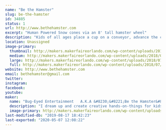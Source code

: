 ```yaml
---
name: "Be the Hamster"
slug: be-the-hamster
id: 34885
status: 1
url: http://www.bethehamster.com
excerpt: "Human Powered Snow cones via an 8' tall hamster wheel"
description: "Kids of all ages place a cup on a conveyor, advance the cup via a hand crank, sound a train horn, elevate the cup via a hand crank, add ice to the grinder, and then start running to grind up their ice to create their own snow cone. Once the cup is over filled with shaved ice, they advance their cup further down the conveyor to smash the ice it the cup via an over-sized sledge hammer, and then on to the flavor choices which are applied via shower heads. No electricity needed. Everything is achieved via their own power.  The machine was built to get kids interested in the STEM program."
location: Unassigned
image-primary:
  thumbnail: http://makers.makerfaireorlando.com/wp-content/uploads/2018/07/IMG_20160424_143432108-150x150.jpg
  medium: http://makers.makerfaireorlando.com/wp-content/uploads/2018/07/IMG_20160424_143432108-169x300.jpg
  large: http://makers.makerfaireorlando.com/wp-content/uploads/2018/07/IMG_20160424_143432108-576x1024.jpg
  full: http://makers.makerfaireorlando.com/wp-content/uploads/2018/07/IMG_20160424_143432108.jpg
website: http://www.bethehamster.com
email: bethehamster@gmail.com
twitter: 
instagram: 
facebook: 
youtube: 
maker:
  name: "Bug-Eyed Entertainment   A.K.A &#8230;&#8221;Be the Hamster&#8221;"
  description: "I dream up and create creative hands-on-things for kids; to get them interested in Engineering."
  image-primary: http://makers.makerfaireorlando.com/wp-content/uploads/2018/07/Hamster-Logo-2-1024x1024.jpg
last-modified-db: "2019-08-17 18:42:23"
last-exported: "2020-05-07 12:08:22"
---
```

